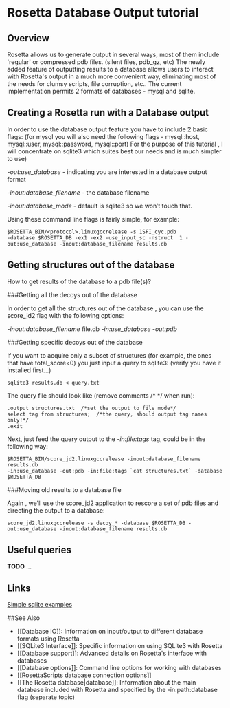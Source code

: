 Rosetta Database Output tutorial
================================

Overview
--------

Rosetta allows us to generate output in several ways, most of them
include 'regular' or compressed pdb files. (silent files, pdb\_gz, etc)
The newly added feature of outputting results to a database allows users
to interact with Rosetta's output in a much more convenient way,
eliminating most of the needs for clumsy scripts, file corruption, etc..
The current implementation permits 2 formats of databases - mysql and
sqlite.

Creating a Rosetta run with a Database output
---------------------------------------------

In order to use the database output feature you have to include 2 basic
flags: (for mysql you will also need the following flags - mysql::host,
mysql::user, mysql::password, mysql::port) For the purpose of this
tutorial , I will concentrate on sqlite3 which suites best our needs and
is much simpler to use)

*-out:use\_database* - indicating you are interested in a database
output format

*-inout:database\_filename* - the database filename

*-inout:database\_mode* - default is sqlite3 so we won’t touch that.

Using these command line flags is fairly simple, for example:

    $ROSETTA_BIN/<protocol>.linuxgccrelease -s 1SFI_cyc.pdb 
    -database $ROSETTA_DB -ex1 -ex2 -use_input_sc -nstruct  1 -out:use_database -inout:database_filename results.db

Getting structures out of the database
--------------------------------------

How to get results of the database to a pdb file(s)?

###Getting all the decoys out of the database


In order to get all the structures out of the database , you can use the
score\_jd2 flag with the following options:

*-inout:database\_filename* file.db *-in:use\_database* *-out:pdb*

###Getting specific decoys out of the database

If you want to acquire only a subset of structures (for example, the
ones that have total\_score\<0) you just input a query to sqlite3:
(verify you have it installed first...)

    sqlite3 results.db < query.txt

The query file should look like (remove comments /\* \*/ when run):

    .output structures.txt  /*set the output to file mode*/
    select tag from structures;  /*the query, should output tag names only!*/
    .exit

Next, just feed the query output to the *-in:file:tags* tag, could be in
the following way:

    $ROSETTA_BIN/score_jd2.linuxgccrelease -inout:database_filename results.db 
    -in:use_database -out:pdb -in:file:tags `cat structures.txt` -database $ROSETTA_DB

###Moving old results to a database file


Again , we'll use the score\_jd2 application to rescore a set of pdb
files and directing the output to a database:

    score_jd2.linuxgccrelease -s decoy_* -database $ROSETTA_DB -out:use_database -inout:database_filename results.db

Useful queries
--------------

**TODO** ...

Links
-----

[Simple sqlite examples](http://www.sqlite.org/sqlite.html)

##See Also

* [[Database IO]]: Information on input/output to different database formats using Rosetta
* [[SQLite3 Interface]]: Specific information on using SQLite3 with Rosetta
* [[Database support]]: Advanced details on Rosetta's interface with databases
* [[Database options]]: Command line options for working with databases
* [[RosettaScripts database connection options]]
* [[The Rosetta database|database]]: Information about the main database included with Rosetta and specified by the -in:path:database flag (separate topic)